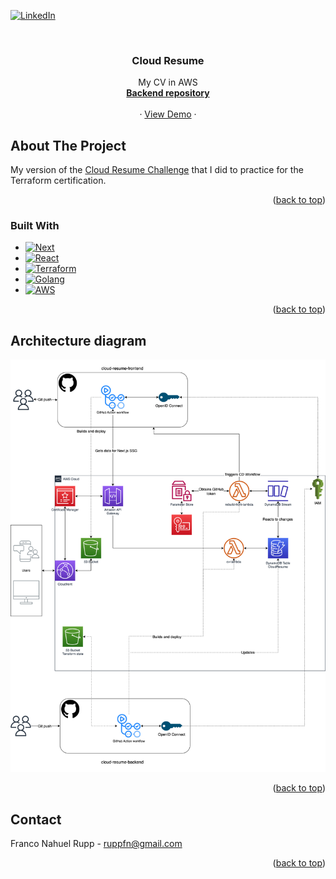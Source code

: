 <!-- Improved compatibility of back to top link: See: https://github.com/othneildrew/Best-README-Template/pull/73 -->
<a name="readme-top" id="readme-top"></a>
<!--
*** Thanks for checking out the Best-README-Template. If you have a suggestion
*** that would make this better, please fork the repo and create a pull request
*** or simply open an issue with the tag "enhancement".
*** Don't forget to give the project a star!
*** Thanks again! Now go create something AMAZING! :D
-->



<!-- PROJECT SHIELDS -->
<!--
*** I'm using markdown "reference style" links for readability.
*** Reference links are enclosed in brackets [ ] instead of parentheses ( ).
*** See the bottom of this document for the declaration of the reference variables
*** for contributors-url, forks-url, etc. This is an optional, concise syntax you may use.
*** https://www.markdownguide.org/basic-syntax/#reference-style-links
-->

[![LinkedIn][linkedin-shield]][linkedin-url]



<!-- PROJECT LOGO -->
<br />
<div align="center">

<h3 align="center">Cloud Resume</h3>

  <p align="center">
    My CV in AWS
    <br />
    <a href="https://github.com/ruppfn/cloud-resume-backend"><strong>Backend repository</strong></a>
    <br />
    <br />
    ·
    <a href="https://cv.dev.frupp.com.ar">View Demo</a>
    ·

  </p>
</div>



<!-- ABOUT THE PROJECT -->
## About The Project
My version of the [Cloud Resume Challenge](https://cloudresumechallenge.dev/) that I did to practice for the Terraform certification.


<p align="right">(<a href="#readme-top">back to top</a>)</p>



### Built With
* [![Next][Next.js]][Next-url]
* [![React][React.js]][React-url]
* [![Terraform][Terraform]][Terraform-url]
* [![Golang][Golang]][Golang-url]
* [![AWS][AWS]][AWS-url]

<p align="right">(<a href="#readme-top">back to top</a>)</p>


## Architecture diagram
[![Product Name Screen Shot][product-screenshot]](images/cloud-resume.drawio.png)

<p align="right">(<a href="#readme-top">back to top</a>)</p>

<!-- CONTACT -->
## Contact

Franco Nahuel Rupp - ruppfn@gmail.com

<p align="right">(<a href="#readme-top">back to top</a>)</p>



<!-- MARKDOWN LINKS & IMAGES -->
<!-- https://www.markdownguide.org/basic-syntax/#reference-style-links -->
[linkedin-shield]: https://img.shields.io/badge/-LinkedIn-black.svg?style=for-the-badge&logo=linkedin&colorB=555
[linkedin-url]: https://linkedin.com/in/ruppfn
[product-screenshot]: images/cloud-resume.drawio.png
[Next.js]: https://img.shields.io/badge/next.js-20232A?style=for-the-badge&logo=nextdotjs&logoColor=white
[Next-url]: https://nextjs.org/
[React.js]: https://img.shields.io/badge/React-20232A?style=for-the-badge&logo=react&logoColor=61DAFB
[React-url]: https://reactjs.org/
[Terraform]: https://img.shields.io/badge/terraform-20232A?style=for-the-badge&logo=terraform&logoColor=white
[Terraform-url]: https://www.terraform.io/
[Golang]: https://img.shields.io/badge/golang-20232A?style=for-the-badge&logo=go&logoColor=white
[Golang-url]: https://go.dev/
[AWS]: https://img.shields.io/badge/AWS-20232A?style=for-the-badge&logo=amazon-aws&logoColor=white
[AWS-url]: https://aws.amazon.com/
